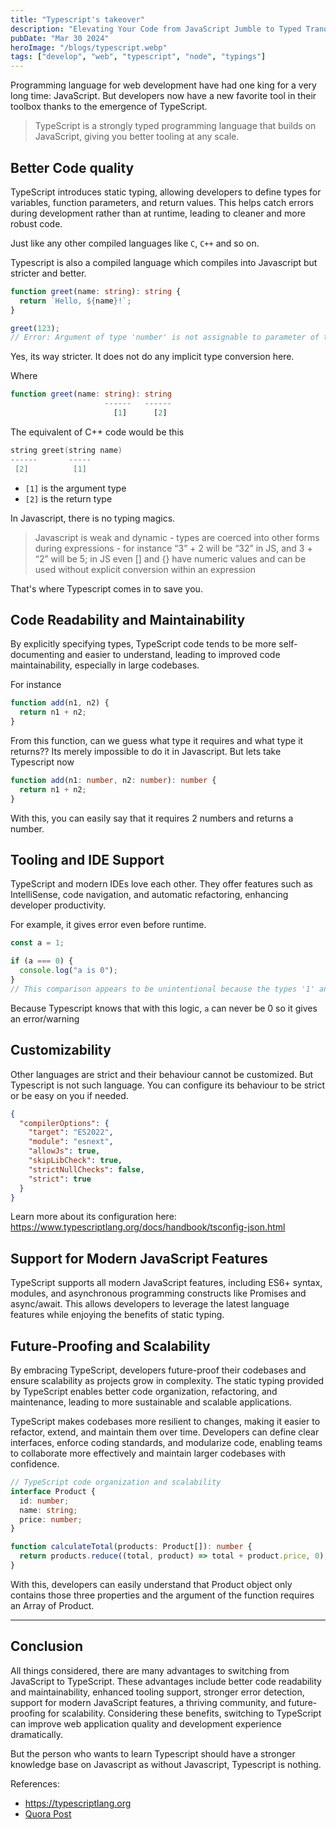 ```yaml
---
title: "Typescript's takeover"
description: "Elevating Your Code from JavaScript Jumble to Typed Tranquility"
pubDate: "Mar 30 2024"
heroImage: "/blogs/typescript.webp"
tags: ["develop", "web", "typescript", "node", "typings"]
---
```


Programming language for web development have had one king for a very long time: JavaScript. But developers now have a new favorite tool in their toolbox thanks to the emergence of TypeScript.

> TypeScript is a strongly typed programming language that builds on JavaScript, giving you better tooling at any scale.

## Better Code quality

TypeScript introduces static typing, allowing developers to define types for variables, function parameters, and return values. This helps catch errors during development rather than at runtime, leading to cleaner and more robust code.

Just like any other compiled languages like `C`, `C++` and so on.

Typescript is also a compiled language which compiles into Javascript but stricter and better.

```ts
function greet(name: string): string {
  return `Hello, ${name}!`;
}

greet(123);
// Error: Argument of type 'number' is not assignable to parameter of type 'string'
```

Yes, its way stricter. It does not do any implicit type conversion here.

Where

```ts
function greet(name: string): string
                     ------   ------
                       [1]      [2]
```

The equivalent of C++ code would be this

```cpp
string greet(string name)
------       -----
 [2]          [1]
```

- `[1]` is the argument type
- `[2]` is the return type

In Javascript, there is no typing magics.

<blockquote type="tip">

Javascript is weak and dynamic - types are coerced into other forms during expressions - for instance “3” + 2 will be “32” in JS, and 3 + “2” will be 5; in JS even [] and {} have numeric values and can be used without explicit conversion within an expression

</blockquote>

That's where Typescript comes in to save you.

## Code Readability and Maintainability

By explicitly specifying types, TypeScript code tends to be more self-documenting and easier to understand, leading to improved code maintainability, especially in large codebases.

For instance

```js
function add(n1, n2) {
  return n1 + n2;
}
```

From this function, can we guess what type it requires and what type it returns?? Its merely impossible to do it in Javascript. But lets take Typescript now

```ts
function add(n1: number, n2: number): number {
  return n1 + n2;
}
```

With this, you can easily say that it requires 2 numbers and returns a number.

## Tooling and IDE Support

TypeScript and modern IDEs love each other. They offer features such as IntelliSense, code navigation, and automatic refactoring, enhancing developer productivity.

For example, it gives error even before runtime.

```ts
const a = 1;

if (a === 0) {
  console.log("a is 0");
}
// This comparison appears to be unintentional because the types '1' and '0' have no overlap.
```

Because Typescript knows that with this logic, `a` can never be 0 so it gives an error/warning

## Customizability

Other languages are strict and their behaviour cannot be customized. But Typescript is not such language. You can configure its behaviour to be strict or be easy on you if needed.

```json
{
  "compilerOptions": {
    "target": "ES2022",
    "module": "esnext",
    "allowJs": true,
    "skipLibCheck": true,
    "strictNullChecks": false,
    "strict": true
  }
}
```

Learn more about its configuration here: https://www.typescriptlang.org/docs/handbook/tsconfig-json.html

## Support for Modern JavaScript Features

TypeScript supports all modern JavaScript features, including ES6+ syntax, modules, and asynchronous programming constructs like Promises and async/await. This allows developers to leverage the latest language features while enjoying the benefits of static typing.

## Future-Proofing and Scalability

By embracing TypeScript, developers future-proof their codebases and ensure scalability as projects grow in complexity. The static typing provided by TypeScript enables better code organization, refactoring, and maintenance, leading to more sustainable and scalable applications.

TypeScript makes codebases more resilient to changes, making it easier to refactor, extend, and maintain them over time. Developers can define clear interfaces, enforce coding standards, and modularize code, enabling teams to collaborate more effectively and maintain larger codebases with confidence.

```ts
// TypeScript code organization and scalability
interface Product {
  id: number;
  name: string;
  price: number;
}

function calculateTotal(products: Product[]): number {
  return products.reduce((total, product) => total + product.price, 0);
}
```

With this, developers can easily understand that Product object only contains those three properties and the argument of the function requires an Array of Product.

---

## Conclusion

All things considered, there are many advantages to switching from JavaScript to TypeScript. These advantages include better code readability and maintainability, enhanced tooling support, stronger error detection, support for modern JavaScript features, a thriving community, and future-proofing for scalability. Considering these benefits, switching to TypeScript can improve web application quality and development experience dramatically.

But the person who wants to learn Typescript should have a stronger knowledge base on Javascript as without Javascript, Typescript is nothing.

References:

- https://typescriptlang.org
- [Quora Post](https://www.quora.com/Why-does-JavaScript-get-such-a-bad-rap-for-not-being-strongly-typed-but-languages-like-Python-and-R-dont#:~:text=Javascript%20is%20weak%20and%20dynamic,explicit%20conversion%20within%20an%20expression.)
